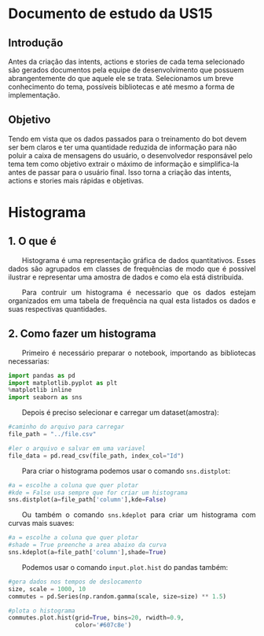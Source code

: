 # Documento de estudo da US15


## Introdução

Antes da criação das intents, actions e stories de cada tema selecionado são gerados documentos pela equipe de desenvolvimento que possuem abrangentemente do que aquele ele se trata. Selecionamos um breve conhecimento do tema, possíveis bibliotecas e até mesmo a forma de implementação. 

## Objetivo

Tendo em vista que os dados passados para o treinamento do bot devem ser bem claros e ter uma quantidade reduzida de informação para não poluir a caixa de mensagens do usuário, o desenvolvedor responsável pelo tema tem como objetivo extrair o máximo de informação e simplifica-la antes de passar para o usuário final. Isso torna a criação das intents, actions e stories mais rápidas e objetivas.

# Histograma

## **1. O que é**

<p style="text-align:justify">&emsp;&emsp;Histograma é uma representação gráfica de dados quantitativos. Esses dados são agrupados em classes de frequências de modo que é possivel ilustrar e representar uma amostra de dados e como ela está distribuida.</p>
<p style="text-align:justify">&emsp;&emsp;Para contruir um histograma é necessario que os dados estejam organizados em uma tabela de frequência na qual esta listados os dados e suas respectivas quantidades.</p>

## **2. Como fazer um histograma**

<p style="text-align:justify">&emsp;&emsp;Primeiro é necessário preparar o notebook, importando as bibliotecas necessarias: </p>

```python
import pandas as pd
import matplotlib.pyplot as plt
%matplotlib inline
import seaborn as sns
```
<p style="text-align:justify">&emsp;&emsp;Depois é preciso selecionar e carregar um dataset(amostra):</p>

```python
#caminho do arquivo para carregar
file_path = "../file.csv"

#ler o arquivo e salvar em uma variavel
file_data = pd.read_csv(file_path, index_col="Id")
```

<p style="text-align:justify">&emsp;&emsp;Para criar o histograma podemos usar o comando <code>sns.distplot</code>:</p>

```python
#a = escolhe a coluna que quer plotar
#kde = False usa sempre que for criar um histograma
sns.distplot(a=file_path['column'],kde=False)
```

<p style="text-align:justify">&emsp;&emsp;Ou também o comando <code>sns.kdeplot</code> para criar um histograma com curvas mais suaves:</p>

```python
#a = escolhe a coluna que quer plotar
#shade = True preenche a area abaixo da curva
sns.kdeplot(a=file_path['column'],shade=True)
```

<p style="text-align:justify">&emsp;&emsp;Podemos usar o comando <code>input.plot.hist</code> do pandas também:</p>

```python
#gera dados nos tempos de deslocamento
size, scale = 1000, 10
commutes = pd.Series(np.random.gamma(scale, size=size) ** 1.5)

#plota o histograma
commutes.plot.hist(grid=True, bins=20, rwidth=0.9,
                   color='#607c8e')
```